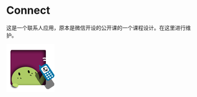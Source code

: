 # Connect
这是一个联系人应用，原本是微信开设的公开课的一个课程设计。在这里进行维护。

![](https://github.com/ahangchen/Connect/blob/master/app/src/main/res/drawable/logo.png)
